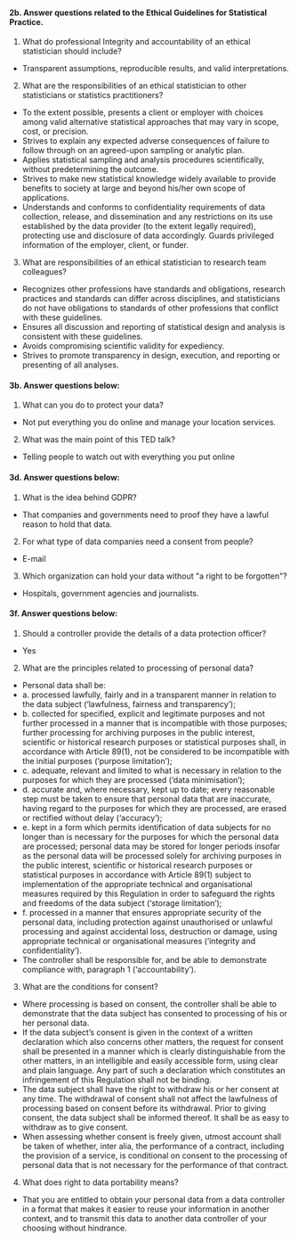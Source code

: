 #### 2b. Answer questions related to the Ethical Guidelines for Statistical Practice.
1. What do professional Integrity and accountability of an ethical statistician should include?
- Transparent assumptions, reproducible
results, and valid interpretations.
2. What are the responsibilities of an ethical statistician to other statisticians or statistics practitioners?
- To the extent possible, presents a client or employer with choices among valid 
alternative statistical approaches that may vary in scope, cost, or precision.
- Strives to explain any expected adverse consequences of failure to follow through on
an agreed-upon sampling or analytic plan.
- Applies statistical sampling and analysis procedures scientifically, without 
predetermining the outcome.
- Strives to make new statistical knowledge widely available to provide benefits to 
society at large and beyond his/her own scope of applications.
- Understands and conforms to confidentiality requirements of data collection, release,
and dissemination and any restrictions on its use established by the data provider (to 
the extent legally required), protecting use and disclosure of data accordingly. Guards
privileged information of the employer, client, or funder.
3. What are responsibilities of an ethical statistician to research team colleagues?
- Recognizes other professions have standards and obligations, research practices and 
standards can differ across disciplines, and statisticians do not have obligations to 
standards of other professions that conflict with these guidelines.
-  Ensures all discussion and reporting of statistical design and analysis is consistent 
with these guidelines.
- Avoids compromising scientific validity for expediency.
- Strives to promote transparency in design, execution, and reporting or presenting of 
all analyses.


#### 3b. Answer questions below:
1. What can you do to protect your data?
- Not put everything you do online and manage your location services.
2. What was the main point of this TED talk?
- Telling people to watch out with everything you put online

#### 3d. Answer questions below:
1. What is the idea behind GDPR?
- That companies and governments need to proof they have a lawful reason to hold that data.
2. For what type of data companies need a consent from people?
- E-mail
3. Which organization can hold your data without "a right to be forgotten"?
- Hospitals, government agencies and journalists.

#### 3f. Answer questions below:
1. Should a controller provide the details of a data protection officer?
- Yes
2. What are the principles related to processing of personal data?
- Personal data shall be:
- a. processed lawfully, fairly and in a transparent manner in relation to the data subject (‘lawfulness, fairness and transparency’);
- b. collected for specified, explicit and legitimate purposes and not further processed in a manner that is incompatible with those purposes; further processing for archiving purposes in the public interest, scientific or historical research purposes or statistical purposes shall, in accordance with Article 89(1), not be considered to be incompatible with the initial purposes (‘purpose limitation’);
- c. adequate, relevant and limited to what is necessary in relation to the purposes for which they are processed (‘data minimisation’);
- d. accurate and, where necessary, kept up to date; every reasonable step must be taken to ensure that personal data that are inaccurate, having regard to the purposes for which they are processed, are erased or rectified without delay (‘accuracy’);
- e. kept in a form which permits identification of data subjects for no longer than is necessary for the purposes for which the personal data are processed; personal data may be stored for longer periods insofar as the personal data will be processed solely for archiving purposes in the public interest, scientific or historical research purposes or statistical purposes in accordance with Article 89(1) subject to implementation of the appropriate technical and organisational measures required by this Regulation in order to safeguard the rights and freedoms of the data subject (‘storage limitation’);
- f. processed in a manner that ensures appropriate security of the personal data, including protection against unauthorised or unlawful processing and against accidental loss, destruction or damage, using appropriate technical or organisational measures (‘integrity and confidentiality’).
- The controller shall be responsible for, and be able to demonstrate compliance with, paragraph 1 (‘accountability’).
3. What are the conditions for consent?
- Where processing is based on consent, the controller shall be able to demonstrate that the data subject has consented to processing of his or her personal data.
- If the data subject’s consent is given in the context of a written declaration which also concerns other matters, the request for consent shall be presented in a manner which is clearly distinguishable from the other matters, in an intelligible and easily accessible form, using clear and plain language. Any part of such a declaration which constitutes an infringement of this Regulation shall not be binding.
- The data subject shall have the right to withdraw his or her consent at any time. The withdrawal of consent shall not affect the lawfulness of processing based on consent before its withdrawal. Prior to giving consent, the data subject shall be informed thereof. It shall be as easy to withdraw as to give consent.
- When assessing whether consent is freely given, utmost account shall be taken of whether, inter alia, the performance of a contract, including the provision of a service, is conditional on consent to the processing of personal data that is not necessary for the performance of that contract.
4. What does right to data portability means?
- That you are entitled to obtain your personal data from a data controller in a format that makes it easier to reuse your information in another context, and to transmit this data to another data controller of your choosing without hindrance.